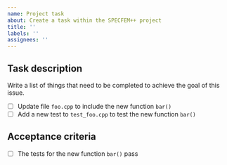 ```yaml
---
name: Project task
about: Create a task within the SPECFEM++ project
title: ''
labels: ''
assignees: ''
---
```


## Task description

Write a list of things that need to be completed to achieve the goal of this issue.

- [ ] Update file `foo.cpp` to include the new function `bar()`
- [ ] Add a new test to `test_foo.cpp` to test the new function `bar()`

## Acceptance criteria
- [ ] The tests for the new function `bar()` pass
